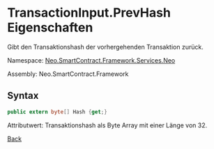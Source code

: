 # TransactionInput.PrevHash Eigenschaften

Gibt den Transaktionshash der vorhergehenden Transaktion zurück.

Namespace: [Neo.SmartContract.Framework.Services.Neo](../../neo.md)

Assembly: Neo.SmartContract.Framework

## Syntax

```c#
public extern byte[] Hash {get;}
```

Attributwert: Transaktionshash als Byte Array mit einer Länge von 32.



[Back](../TransactionInput.md)
